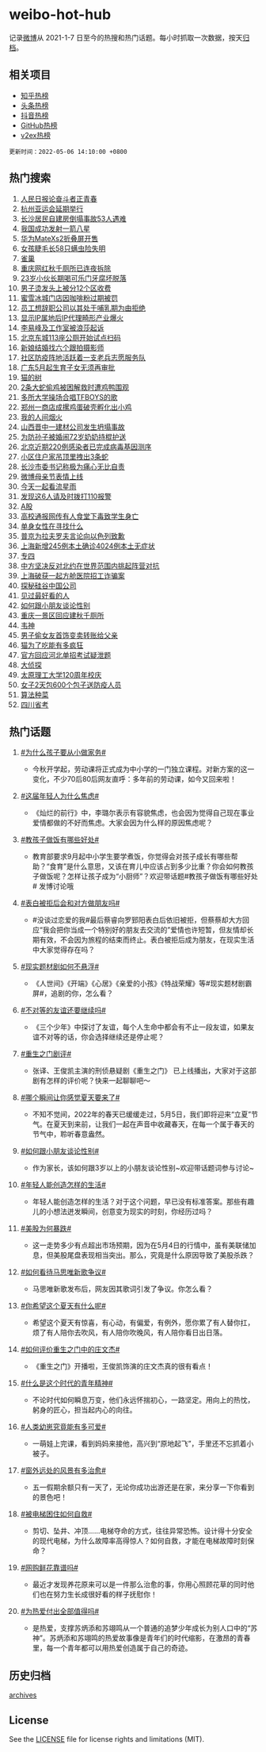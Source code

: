 # weibo-hot-hub

记录[微博](https://www.weibo.com)从 2021-1-7 日至今的热搜和热门话题。每小时抓取一次数据，按天[归档](archives)。

## 相关项目

- [知乎热榜](https://github.com/lonnyzhang423/zhihu-hot-hub)
- [头条热榜](https://github.com/lonnyzhang423/toutiao-hot-hub)
- [抖音热榜](https://github.com/lonnyzhang423/douyin-hot-hub)
- [GitHub热榜](https://github.com/lonnyzhang423/github-hot-hub)
- [v2ex热榜](https://github.com/lonnyzhang423/v2ex-hot-hub)


`更新时间：2022-05-06 14:10:00 +0800`

## 热门搜索

1. [人民日报论奋斗者正青春](https://m.weibo.cn/search?containerid=100103type%3D1%26t%3D10%26q%3D%23%E4%BA%BA%E6%B0%91%E6%97%A5%E6%8A%A5%E8%AE%BA%E5%A5%8B%E6%96%97%E8%80%85%E6%AD%A3%E9%9D%92%E6%98%A5%23&stream_entry_id=51&isnewpage=1&extparam=seat%3D1%26cate%3D10103%26pos%3D0%26dgr%3D0%26c_type%3D51%26filter_type%3Drealtimehot%26display_time%3D1651817398%26pre_seqid%3D1651817398950029487319&luicode=10000011&lfid=106003type%253D25%2526t%253D3%2526disable_hot%253D1%2526filter_type%253Drealtimehot)
1. [杭州亚运会延期举行](https://m.weibo.cn/search?containerid=100103type%3D1%26t%3D10%26q%3D%23%E6%9D%AD%E5%B7%9E%E4%BA%9A%E8%BF%90%E4%BC%9A%E5%BB%B6%E6%9C%9F%E4%B8%BE%E8%A1%8C%23&stream_entry_id=31&isnewpage=1&extparam=seat%3D1%26cate%3D0%26filter_type%3Drealtimehot%26realpos%3D1%26flag%3D1%26lcate%3D5001%26pos%3D0%26dgr%3D0%26c_type%3D31%26display_time%3D1651817398%26pre_seqid%3D1651817398950029487319&luicode=10000011&lfid=106003type%253D25%2526t%253D3%2526disable_hot%253D1%2526filter_type%253Drealtimehot)
1. [长沙居民自建房倒塌事故53人遇难](https://m.weibo.cn/search?containerid=100103type%3D1%26t%3D10%26q%3D%23%E9%95%BF%E6%B2%99%E5%B1%85%E6%B0%91%E8%87%AA%E5%BB%BA%E6%88%BF%E5%80%92%E5%A1%8C%E4%BA%8B%E6%95%8553%E4%BA%BA%E9%81%87%E9%9A%BE%23&stream_entry_id=31&isnewpage=1&extparam=seat%3D1%26cate%3D0%26filter_type%3Drealtimehot%26realpos%3D2%26flag%3D2%26lcate%3D5001%26pos%3D1%26dgr%3D0%26c_type%3D31%26display_time%3D1651817398%26pre_seqid%3D1651817398950029487319&luicode=10000011&lfid=106003type%253D25%2526t%253D3%2526disable_hot%253D1%2526filter_type%253Drealtimehot)
1. [我国成功发射一箭八星](https://m.weibo.cn/search?containerid=100103type%3D1%26t%3D10%26q%3D%23%E6%88%91%E5%9B%BD%E6%88%90%E5%8A%9F%E5%8F%91%E5%B0%84%E4%B8%80%E7%AE%AD%E5%85%AB%E6%98%9F%23&stream_entry_id=31&isnewpage=1&extparam=seat%3D1%26cate%3D0%26filter_type%3Drealtimehot%26realpos%3D3%26flag%3D0%26lcate%3D5001%26pos%3D2%26dgr%3D0%26c_type%3D31%26display_time%3D1651817398%26pre_seqid%3D1651817398950029487319&luicode=10000011&lfid=106003type%253D25%2526t%253D3%2526disable_hot%253D1%2526filter_type%253Drealtimehot)
1. [华为MateXs2折叠屏开售](https://m.weibo.cn/search?containerid=100103type%3D1%26t%3D10%26q%3D%23%E5%8D%8E%E4%B8%BAMateXs2%E6%8A%98%E5%8F%A0%E5%B1%8F%E5%BC%80%E5%94%AE%23&stream_entry_id=31&isnewpage=1&extparam=seat%3D1%26cate%3D0%26adid%3D153148%26filter_type%3Drealtimehot%26topic_ad%3D1%26lcate%3D5001%26pos%3D3%26dgr%3D0%26c_type%3D31%26display_time%3D1651817398%26pre_seqid%3D1651817398950029487319&luicode=10000011&lfid=106003type%253D25%2526t%253D3%2526disable_hot%253D1%2526filter_type%253Drealtimehot)
1. [女孩睫毛长58只螨虫险失明](https://m.weibo.cn/search?containerid=100103type%3D1%26t%3D10%26q%3D%23%E5%A5%B3%E5%AD%A9%E7%9D%AB%E6%AF%9B%E9%95%BF58%E5%8F%AA%E8%9E%A8%E8%99%AB%E9%99%A9%E5%A4%B1%E6%98%8E%23&stream_entry_id=31&isnewpage=1&extparam=seat%3D1%26cate%3D0%26filter_type%3Drealtimehot%26realpos%3D4%26flag%3D1%26lcate%3D5001%26pos%3D4%26dgr%3D0%26c_type%3D31%26display_time%3D1651817398%26pre_seqid%3D1651817398950029487319&luicode=10000011&lfid=106003type%253D25%2526t%253D3%2526disable_hot%253D1%2526filter_type%253Drealtimehot)
1. [雀巢](https://m.weibo.cn/search?containerid=100103type%3D1%26t%3D10%26q%3D%23%E9%9B%80%E5%B7%A2%23&stream_entry_id=31&isnewpage=1&extparam=seat%3D1%26cate%3D0%26filter_type%3Drealtimehot%26realpos%3D5%26flag%3D0%26lcate%3D5001%26pos%3D5%26dgr%3D0%26c_type%3D31%26display_time%3D1651817398%26pre_seqid%3D1651817398950029487319&luicode=10000011&lfid=106003type%253D25%2526t%253D3%2526disable_hot%253D1%2526filter_type%253Drealtimehot)
1. [重庆网红秋千厕所已连夜拆除](https://m.weibo.cn/search?containerid=100103type%3D1%26t%3D10%26q%3D%23%E9%87%8D%E5%BA%86%E7%BD%91%E7%BA%A2%E7%A7%8B%E5%8D%83%E5%8E%95%E6%89%80%E5%B7%B2%E8%BF%9E%E5%A4%9C%E6%8B%86%E9%99%A4%23&stream_entry_id=31&isnewpage=1&extparam=seat%3D1%26cate%3D0%26filter_type%3Drealtimehot%26realpos%3D6%26flag%3D0%26lcate%3D5001%26pos%3D6%26dgr%3D0%26c_type%3D31%26display_time%3D1651817398%26pre_seqid%3D1651817398950029487319&luicode=10000011&lfid=106003type%253D25%2526t%253D3%2526disable_hot%253D1%2526filter_type%253Drealtimehot)
1. [23岁小伙长期喝可乐门牙腐坏脱落](https://m.weibo.cn/search?containerid=100103type%3D1%26t%3D10%26q%3D%2323%E5%B2%81%E5%B0%8F%E4%BC%99%E9%95%BF%E6%9C%9F%E5%96%9D%E5%8F%AF%E4%B9%90%E9%97%A8%E7%89%99%E8%85%90%E5%9D%8F%E8%84%B1%E8%90%BD%23&stream_entry_id=31&isnewpage=1&extparam=seat%3D1%26cate%3D0%26filter_type%3Drealtimehot%26realpos%3D7%26flag%3D0%26lcate%3D5001%26pos%3D7%26dgr%3D0%26c_type%3D31%26display_time%3D1651817398%26pre_seqid%3D1651817398950029487319&luicode=10000011&lfid=106003type%253D25%2526t%253D3%2526disable_hot%253D1%2526filter_type%253Drealtimehot)
1. [男子烫发头上被分12个区收费](https://m.weibo.cn/search?containerid=100103type%3D1%26t%3D10%26q%3D%23%E7%94%B7%E5%AD%90%E7%83%AB%E5%8F%91%E5%A4%B4%E4%B8%8A%E8%A2%AB%E5%88%8612%E4%B8%AA%E5%8C%BA%E6%94%B6%E8%B4%B9%23&stream_entry_id=31&isnewpage=1&extparam=seat%3D1%26cate%3D0%26filter_type%3Drealtimehot%26realpos%3D8%26flag%3D0%26lcate%3D5001%26pos%3D8%26dgr%3D0%26c_type%3D31%26display_time%3D1651817398%26pre_seqid%3D1651817398950029487319&luicode=10000011&lfid=106003type%253D25%2526t%253D3%2526disable_hot%253D1%2526filter_type%253Drealtimehot)
1. [蜜雪冰城门店因咖啡粉过期被罚](https://m.weibo.cn/search?containerid=100103type%3D1%26t%3D10%26q%3D%23%E8%9C%9C%E9%9B%AA%E5%86%B0%E5%9F%8E%E9%97%A8%E5%BA%97%E5%9B%A0%E5%92%96%E5%95%A1%E7%B2%89%E8%BF%87%E6%9C%9F%E8%A2%AB%E7%BD%9A%23&stream_entry_id=31&isnewpage=1&extparam=seat%3D1%26cate%3D0%26filter_type%3Drealtimehot%26realpos%3D9%26flag%3D1%26lcate%3D5001%26pos%3D9%26dgr%3D0%26c_type%3D31%26display_time%3D1651817398%26pre_seqid%3D1651817398950029487319&luicode=10000011&lfid=106003type%253D25%2526t%253D3%2526disable_hot%253D1%2526filter_type%253Drealtimehot)
1. [员工想辞职公司以其处于哺乳期为由拒绝](https://m.weibo.cn/search?containerid=100103type%3D1%26t%3D10%26q%3D%23%E5%91%98%E5%B7%A5%E6%83%B3%E8%BE%9E%E8%81%8C%E5%85%AC%E5%8F%B8%E4%BB%A5%E5%85%B6%E5%A4%84%E4%BA%8E%E5%93%BA%E4%B9%B3%E6%9C%9F%E4%B8%BA%E7%94%B1%E6%8B%92%E7%BB%9D%23&stream_entry_id=31&isnewpage=1&extparam=seat%3D1%26cate%3D0%26filter_type%3Drealtimehot%26realpos%3D10%26flag%3D0%26lcate%3D5001%26pos%3D10%26dgr%3D0%26c_type%3D31%26display_time%3D1651817398%26pre_seqid%3D1651817398950029487319&luicode=10000011&lfid=106003type%253D25%2526t%253D3%2526disable_hot%253D1%2526filter_type%253Drealtimehot)
1. [显示IP属地后IP代理畸形产业爆火](https://m.weibo.cn/search?containerid=100103type%3D1%26t%3D10%26q%3D%23%E6%98%BE%E7%A4%BAIP%E5%B1%9E%E5%9C%B0%E5%90%8EIP%E4%BB%A3%E7%90%86%E7%95%B8%E5%BD%A2%E4%BA%A7%E4%B8%9A%E7%88%86%E7%81%AB%23&stream_entry_id=31&isnewpage=1&extparam=seat%3D1%26cate%3D0%26filter_type%3Drealtimehot%26realpos%3D11%26flag%3D2%26lcate%3D5001%26pos%3D11%26dgr%3D0%26c_type%3D31%26display_time%3D1651817398%26pre_seqid%3D1651817398950029487319&luicode=10000011&lfid=106003type%253D25%2526t%253D3%2526disable_hot%253D1%2526filter_type%253Drealtimehot)
1. [李易峰及工作室被浪莎起诉](https://m.weibo.cn/search?containerid=100103type%3D1%26t%3D10%26q%3D%23%E6%9D%8E%E6%98%93%E5%B3%B0%E5%8F%8A%E5%B7%A5%E4%BD%9C%E5%AE%A4%E8%A2%AB%E6%B5%AA%E8%8E%8E%E8%B5%B7%E8%AF%89%23&stream_entry_id=31&isnewpage=1&extparam=seat%3D1%26cate%3D0%26filter_type%3Drealtimehot%26realpos%3D12%26flag%3D1%26lcate%3D5001%26pos%3D12%26dgr%3D0%26c_type%3D31%26display_time%3D1651817398%26pre_seqid%3D1651817398950029487319&luicode=10000011&lfid=106003type%253D25%2526t%253D3%2526disable_hot%253D1%2526filter_type%253Drealtimehot)
1. [北京东城113座公厕开始试点扫码](https://m.weibo.cn/search?containerid=100103type%3D1%26t%3D10%26q%3D%23%E5%8C%97%E4%BA%AC%E4%B8%9C%E5%9F%8E113%E5%BA%A7%E5%85%AC%E5%8E%95%E5%BC%80%E5%A7%8B%E8%AF%95%E7%82%B9%E6%89%AB%E7%A0%81%23&stream_entry_id=31&isnewpage=1&extparam=seat%3D1%26cate%3D0%26filter_type%3Drealtimehot%26realpos%3D13%26flag%3D1%26lcate%3D5001%26pos%3D13%26dgr%3D0%26c_type%3D31%26display_time%3D1651817398%26pre_seqid%3D1651817398950029487319&luicode=10000011&lfid=106003type%253D25%2526t%253D3%2526disable_hot%253D1%2526filter_type%253Drealtimehot)
1. [新娘结婚找六个跟拍摄影师](https://m.weibo.cn/search?containerid=100103type%3D1%26t%3D10%26q%3D%23%E6%96%B0%E5%A8%98%E7%BB%93%E5%A9%9A%E6%89%BE%E5%85%AD%E4%B8%AA%E8%B7%9F%E6%8B%8D%E6%91%84%E5%BD%B1%E5%B8%88%23&stream_entry_id=31&isnewpage=1&extparam=seat%3D1%26cate%3D0%26filter_type%3Drealtimehot%26realpos%3D14%26flag%3D0%26lcate%3D5001%26pos%3D14%26dgr%3D0%26c_type%3D31%26display_time%3D1651817398%26pre_seqid%3D1651817398950029487319&luicode=10000011&lfid=106003type%253D25%2526t%253D3%2526disable_hot%253D1%2526filter_type%253Drealtimehot)
1. [社区防疫阵地活跃着一支老兵志愿服务队](https://m.weibo.cn/search?containerid=100103type%3D1%26t%3D10%26q%3D%23%E7%A4%BE%E5%8C%BA%E9%98%B2%E7%96%AB%E9%98%B5%E5%9C%B0%E6%B4%BB%E8%B7%83%E7%9D%80%E4%B8%80%E6%94%AF%E8%80%81%E5%85%B5%E5%BF%97%E6%84%BF%E6%9C%8D%E5%8A%A1%E9%98%9F%23&stream_entry_id=31&isnewpage=1&extparam=seat%3D1%26cate%3D0%26adid%3D153529%26filter_type%3Drealtimehot%26realpos%3D15%26flag%3D0%26lcate%3D5001%26pos%3D15%26dgr%3D0%26c_type%3D31%26display_time%3D1651817398%26pre_seqid%3D1651817398950029487319&luicode=10000011&lfid=106003type%253D25%2526t%253D3%2526disable_hot%253D1%2526filter_type%253Drealtimehot)
1. [广东5月起生育子女无须再审批](https://m.weibo.cn/search?containerid=100103type%3D1%26t%3D10%26q%3D%23%E5%B9%BF%E4%B8%9C5%E6%9C%88%E8%B5%B7%E7%94%9F%E8%82%B2%E5%AD%90%E5%A5%B3%E6%97%A0%E9%A1%BB%E5%86%8D%E5%AE%A1%E6%89%B9%23&stream_entry_id=31&isnewpage=1&extparam=seat%3D1%26cate%3D0%26filter_type%3Drealtimehot%26realpos%3D16%26flag%3D0%26lcate%3D5001%26pos%3D16%26dgr%3D0%26c_type%3D31%26display_time%3D1651817398%26pre_seqid%3D1651817398950029487319&luicode=10000011&lfid=106003type%253D25%2526t%253D3%2526disable_hot%253D1%2526filter_type%253Drealtimehot)
1. [猫的树](https://m.weibo.cn/search?containerid=100103type%3D1%26t%3D10%26q%3D%E7%8C%AB%E7%9A%84%E6%A0%91&stream_entry_id=31&isnewpage=1&extparam=seat%3D1%26cate%3D0%26filter_type%3Drealtimehot%26realpos%3D17%26flag%3D0%26lcate%3D5001%26pos%3D17%26dgr%3D0%26c_type%3D31%26display_time%3D1651817398%26pre_seqid%3D1651817398950029487319&luicode=10000011&lfid=106003type%253D25%2526t%253D3%2526disable_hot%253D1%2526filter_type%253Drealtimehot)
1. [2条大蛇偷鸡被困解救时遭鸡鸭围观](https://m.weibo.cn/search?containerid=100103type%3D1%26t%3D10%26q%3D%232%E6%9D%A1%E5%A4%A7%E8%9B%87%E5%81%B7%E9%B8%A1%E8%A2%AB%E5%9B%B0%E8%A7%A3%E6%95%91%E6%97%B6%E9%81%AD%E9%B8%A1%E9%B8%AD%E5%9B%B4%E8%A7%82%23&stream_entry_id=31&isnewpage=1&extparam=seat%3D1%26cate%3D0%26filter_type%3Drealtimehot%26realpos%3D18%26flag%3D0%26lcate%3D5001%26pos%3D18%26dgr%3D0%26c_type%3D31%26display_time%3D1651817398%26pre_seqid%3D1651817398950029487319&luicode=10000011&lfid=106003type%253D25%2526t%253D3%2526disable_hot%253D1%2526filter_type%253Drealtimehot)
1. [多所大学操场合唱TFBOYS的歌](https://m.weibo.cn/search?containerid=100103type%3D1%26t%3D10%26q%3D%23%E5%A4%9A%E6%89%80%E5%A4%A7%E5%AD%A6%E6%93%8D%E5%9C%BA%E5%90%88%E5%94%B1TFBOYS%E7%9A%84%E6%AD%8C%23&stream_entry_id=31&isnewpage=1&extparam=seat%3D1%26cate%3D0%26filter_type%3Drealtimehot%26realpos%3D19%26flag%3D1%26lcate%3D5001%26pos%3D19%26dgr%3D0%26c_type%3D31%26display_time%3D1651817398%26pre_seqid%3D1651817398950029487319&luicode=10000011&lfid=106003type%253D25%2526t%253D3%2526disable_hot%253D1%2526filter_type%253Drealtimehot)
1. [郑州一商店成摞鸡蛋破壳孵化出小鸡](https://m.weibo.cn/search?containerid=100103type%3D1%26t%3D10%26q%3D%23%E9%83%91%E5%B7%9E%E4%B8%80%E5%95%86%E5%BA%97%E6%88%90%E6%91%9E%E9%B8%A1%E8%9B%8B%E7%A0%B4%E5%A3%B3%E5%AD%B5%E5%8C%96%E5%87%BA%E5%B0%8F%E9%B8%A1%23&stream_entry_id=31&isnewpage=1&extparam=seat%3D1%26cate%3D0%26filter_type%3Drealtimehot%26realpos%3D20%26flag%3D1%26lcate%3D5001%26pos%3D20%26dgr%3D0%26c_type%3D31%26display_time%3D1651817398%26pre_seqid%3D1651817398950029487319&luicode=10000011&lfid=106003type%253D25%2526t%253D3%2526disable_hot%253D1%2526filter_type%253Drealtimehot)
1. [我的人间烟火](https://m.weibo.cn/search?containerid=100103type%3D1%26t%3D10%26q%3D%E6%88%91%E7%9A%84%E4%BA%BA%E9%97%B4%E7%83%9F%E7%81%AB&stream_entry_id=31&isnewpage=1&extparam=seat%3D1%26cate%3D0%26filter_type%3Drealtimehot%26realpos%3D21%26flag%3D1%26lcate%3D5001%26pos%3D21%26dgr%3D0%26c_type%3D31%26display_time%3D1651817398%26pre_seqid%3D1651817398950029487319&luicode=10000011&lfid=106003type%253D25%2526t%253D3%2526disable_hot%253D1%2526filter_type%253Drealtimehot)
1. [山西晋中一建材公司发生坍塌事故](https://m.weibo.cn/search?containerid=100103type%3D1%26t%3D10%26q%3D%23%E5%B1%B1%E8%A5%BF%E6%99%8B%E4%B8%AD%E4%B8%80%E5%BB%BA%E6%9D%90%E5%85%AC%E5%8F%B8%E5%8F%91%E7%94%9F%E5%9D%8D%E5%A1%8C%E4%BA%8B%E6%95%85%23&stream_entry_id=31&isnewpage=1&extparam=seat%3D1%26cate%3D0%26filter_type%3Drealtimehot%26realpos%3D22%26flag%3D1%26lcate%3D5001%26pos%3D22%26dgr%3D0%26c_type%3D31%26display_time%3D1651817398%26pre_seqid%3D1651817398950029487319&luicode=10000011&lfid=106003type%253D25%2526t%253D3%2526disable_hot%253D1%2526filter_type%253Drealtimehot)
1. [为防孙子被婚闹72岁奶奶持棍护送](https://m.weibo.cn/search?containerid=100103type%3D1%26t%3D10%26q%3D%23%E4%B8%BA%E9%98%B2%E5%AD%99%E5%AD%90%E8%A2%AB%E5%A9%9A%E9%97%B972%E5%B2%81%E5%A5%B6%E5%A5%B6%E6%8C%81%E6%A3%8D%E6%8A%A4%E9%80%81%23&stream_entry_id=31&isnewpage=1&extparam=seat%3D1%26cate%3D0%26filter_type%3Drealtimehot%26realpos%3D23%26flag%3D0%26lcate%3D5001%26pos%3D23%26dgr%3D0%26c_type%3D31%26display_time%3D1651817398%26pre_seqid%3D1651817398950029487319&luicode=10000011&lfid=106003type%253D25%2526t%253D3%2526disable_hot%253D1%2526filter_type%253Drealtimehot)
1. [北京近期220例感染者已完成病毒基因测序](https://m.weibo.cn/search?containerid=100103type%3D1%26t%3D10%26q%3D%23%E5%8C%97%E4%BA%AC%E8%BF%91%E6%9C%9F220%E4%BE%8B%E6%84%9F%E6%9F%93%E8%80%85%E5%B7%B2%E5%AE%8C%E6%88%90%E7%97%85%E6%AF%92%E5%9F%BA%E5%9B%A0%E6%B5%8B%E5%BA%8F%23&stream_entry_id=31&isnewpage=1&extparam=seat%3D1%26cate%3D0%26filter_type%3Drealtimehot%26realpos%3D24%26flag%3D1%26lcate%3D5001%26pos%3D24%26dgr%3D0%26c_type%3D31%26display_time%3D1651817398%26pre_seqid%3D1651817398950029487319&luicode=10000011&lfid=106003type%253D25%2526t%253D3%2526disable_hot%253D1%2526filter_type%253Drealtimehot)
1. [小区住户家吊顶里拽出3条蛇](https://m.weibo.cn/search?containerid=100103type%3D1%26t%3D10%26q%3D%23%E5%B0%8F%E5%8C%BA%E4%BD%8F%E6%88%B7%E5%AE%B6%E5%90%8A%E9%A1%B6%E9%87%8C%E6%8B%BD%E5%87%BA3%E6%9D%A1%E8%9B%87%23&stream_entry_id=31&isnewpage=1&extparam=seat%3D1%26cate%3D0%26filter_type%3Drealtimehot%26realpos%3D25%26flag%3D0%26lcate%3D5001%26pos%3D25%26dgr%3D0%26c_type%3D31%26display_time%3D1651817398%26pre_seqid%3D1651817398950029487319&luicode=10000011&lfid=106003type%253D25%2526t%253D3%2526disable_hot%253D1%2526filter_type%253Drealtimehot)
1. [长沙市委书记称极为痛心无比自责](https://m.weibo.cn/search?containerid=100103type%3D1%26t%3D10%26q%3D%23%E9%95%BF%E6%B2%99%E5%B8%82%E5%A7%94%E4%B9%A6%E8%AE%B0%E7%A7%B0%E6%9E%81%E4%B8%BA%E7%97%9B%E5%BF%83%E6%97%A0%E6%AF%94%E8%87%AA%E8%B4%A3%23&stream_entry_id=31&isnewpage=1&extparam=seat%3D1%26cate%3D0%26filter_type%3Drealtimehot%26realpos%3D26%26flag%3D0%26lcate%3D5001%26pos%3D26%26dgr%3D0%26c_type%3D31%26display_time%3D1651817398%26pre_seqid%3D1651817398950029487319&luicode=10000011&lfid=106003type%253D25%2526t%253D3%2526disable_hot%253D1%2526filter_type%253Drealtimehot)
1. [微博母亲节表情上线](https://m.weibo.cn/search?containerid=100103type%3D1%26t%3D10%26q%3D%23%E5%BE%AE%E5%8D%9A%E6%AF%8D%E4%BA%B2%E8%8A%82%E8%A1%A8%E6%83%85%E4%B8%8A%E7%BA%BF%23&stream_entry_id=31&isnewpage=1&extparam=seat%3D1%26cate%3D0%26filter_type%3Drealtimehot%26realpos%3D27%26flag%3D0%26lcate%3D5001%26pos%3D27%26dgr%3D0%26c_type%3D31%26display_time%3D1651817398%26pre_seqid%3D1651817398950029487319&luicode=10000011&lfid=106003type%253D25%2526t%253D3%2526disable_hot%253D1%2526filter_type%253Drealtimehot)
1. [今天一起看流星雨](https://m.weibo.cn/search?containerid=100103type%3D1%26t%3D10%26q%3D%23%E4%BB%8A%E5%A4%A9%E4%B8%80%E8%B5%B7%E7%9C%8B%E6%B5%81%E6%98%9F%E9%9B%A8%23&stream_entry_id=31&isnewpage=1&extparam=seat%3D1%26cate%3D0%26filter_type%3Drealtimehot%26realpos%3D28%26flag%3D0%26lcate%3D5001%26pos%3D28%26dgr%3D0%26c_type%3D31%26display_time%3D1651817398%26pre_seqid%3D1651817398950029487319&luicode=10000011&lfid=106003type%253D25%2526t%253D3%2526disable_hot%253D1%2526filter_type%253Drealtimehot)
1. [发现这6人请及时拨打110报警](https://m.weibo.cn/search?containerid=100103type%3D1%26t%3D10%26q%3D%23%E5%8F%91%E7%8E%B0%E8%BF%996%E4%BA%BA%E8%AF%B7%E5%8F%8A%E6%97%B6%E6%8B%A8%E6%89%93110%E6%8A%A5%E8%AD%A6%23&stream_entry_id=31&isnewpage=1&extparam=seat%3D1%26cate%3D0%26filter_type%3Drealtimehot%26realpos%3D29%26flag%3D0%26lcate%3D5001%26pos%3D29%26dgr%3D0%26c_type%3D31%26display_time%3D1651817398%26pre_seqid%3D1651817398950029487319&luicode=10000011&lfid=106003type%253D25%2526t%253D3%2526disable_hot%253D1%2526filter_type%253Drealtimehot)
1. [A股](https://m.weibo.cn/search?containerid=100103type%3D1%26t%3D10%26q%3D%23A%E8%82%A1%23&stream_entry_id=31&isnewpage=1&extparam=seat%3D1%26cate%3D0%26filter_type%3Drealtimehot%26realpos%3D30%26flag%3D0%26lcate%3D5001%26pos%3D30%26dgr%3D0%26c_type%3D31%26display_time%3D1651817398%26pre_seqid%3D1651817398950029487319&luicode=10000011&lfid=106003type%253D25%2526t%253D3%2526disable_hot%253D1%2526filter_type%253Drealtimehot)
1. [高校通报网传有人食堂下毒致学生身亡](https://m.weibo.cn/search?containerid=100103type%3D1%26t%3D10%26q%3D%23%E9%AB%98%E6%A0%A1%E9%80%9A%E6%8A%A5%E7%BD%91%E4%BC%A0%E6%9C%89%E4%BA%BA%E9%A3%9F%E5%A0%82%E4%B8%8B%E6%AF%92%E8%87%B4%E5%AD%A6%E7%94%9F%E8%BA%AB%E4%BA%A1%23&stream_entry_id=31&isnewpage=1&extparam=seat%3D1%26cate%3D0%26filter_type%3Drealtimehot%26realpos%3D31%26flag%3D0%26lcate%3D5001%26pos%3D31%26dgr%3D0%26c_type%3D31%26display_time%3D1651817398%26pre_seqid%3D1651817398950029487319&luicode=10000011&lfid=106003type%253D25%2526t%253D3%2526disable_hot%253D1%2526filter_type%253Drealtimehot)
1. [单身女性在寻找什么](https://m.weibo.cn/search?containerid=100103type%3D1%26t%3D10%26q%3D%E5%8D%95%E8%BA%AB%E5%A5%B3%E6%80%A7%E5%9C%A8%E5%AF%BB%E6%89%BE%E4%BB%80%E4%B9%88&stream_entry_id=31&isnewpage=1&extparam=seat%3D1%26cate%3D0%26filter_type%3Drealtimehot%26realpos%3D32%26flag%3D1%26lcate%3D5001%26pos%3D32%26dgr%3D0%26c_type%3D31%26display_time%3D1651817398%26pre_seqid%3D1651817398950029487319&luicode=10000011&lfid=106003type%253D25%2526t%253D3%2526disable_hot%253D1%2526filter_type%253Drealtimehot)
1. [普京为拉夫罗夫言论向以色列致歉](https://m.weibo.cn/search?containerid=100103type%3D1%26t%3D10%26q%3D%23%E6%99%AE%E4%BA%AC%E4%B8%BA%E6%8B%89%E5%A4%AB%E7%BD%97%E5%A4%AB%E8%A8%80%E8%AE%BA%E5%90%91%E4%BB%A5%E8%89%B2%E5%88%97%E8%87%B4%E6%AD%89%23&stream_entry_id=31&isnewpage=1&extparam=seat%3D1%26cate%3D0%26filter_type%3Drealtimehot%26realpos%3D33%26flag%3D0%26lcate%3D5001%26pos%3D33%26dgr%3D0%26c_type%3D31%26display_time%3D1651817398%26pre_seqid%3D1651817398950029487319&luicode=10000011&lfid=106003type%253D25%2526t%253D3%2526disable_hot%253D1%2526filter_type%253Drealtimehot)
1. [上海新增245例本土确诊4024例本土无症状](https://m.weibo.cn/search?containerid=100103type%3D1%26t%3D10%26q%3D%23%E4%B8%8A%E6%B5%B7%E6%96%B0%E5%A2%9E245%E4%BE%8B%E6%9C%AC%E5%9C%9F%E7%A1%AE%E8%AF%8A4024%E4%BE%8B%E6%9C%AC%E5%9C%9F%E6%97%A0%E7%97%87%E7%8A%B6%23&stream_entry_id=31&isnewpage=1&extparam=seat%3D1%26cate%3D0%26filter_type%3Drealtimehot%26realpos%3D34%26flag%3D0%26lcate%3D5001%26pos%3D34%26dgr%3D0%26c_type%3D31%26display_time%3D1651817398%26pre_seqid%3D1651817398950029487319&luicode=10000011&lfid=106003type%253D25%2526t%253D3%2526disable_hot%253D1%2526filter_type%253Drealtimehot)
1. [专四](https://m.weibo.cn/search?containerid=100103type%3D1%26t%3D10%26q%3D%E4%B8%93%E5%9B%9B&stream_entry_id=31&isnewpage=1&extparam=seat%3D1%26cate%3D0%26filter_type%3Drealtimehot%26realpos%3D35%26flag%3D1%26lcate%3D5001%26pos%3D35%26dgr%3D0%26c_type%3D31%26display_time%3D1651817398%26pre_seqid%3D1651817398950029487319&luicode=10000011&lfid=106003type%253D25%2526t%253D3%2526disable_hot%253D1%2526filter_type%253Drealtimehot)
1. [中方坚决反对北约在世界范围内挑起阵营对抗](https://m.weibo.cn/search?containerid=100103type%3D1%26t%3D10%26q%3D%23%E4%B8%AD%E6%96%B9%E5%9D%9A%E5%86%B3%E5%8F%8D%E5%AF%B9%E5%8C%97%E7%BA%A6%E5%9C%A8%E4%B8%96%E7%95%8C%E8%8C%83%E5%9B%B4%E5%86%85%E6%8C%91%E8%B5%B7%E9%98%B5%E8%90%A5%E5%AF%B9%E6%8A%97%23&stream_entry_id=31&isnewpage=1&extparam=seat%3D1%26cate%3D0%26filter_type%3Drealtimehot%26realpos%3D36%26flag%3D0%26lcate%3D5001%26pos%3D36%26dgr%3D0%26c_type%3D31%26display_time%3D1651817398%26pre_seqid%3D1651817398950029487319&luicode=10000011&lfid=106003type%253D25%2526t%253D3%2526disable_hot%253D1%2526filter_type%253Drealtimehot)
1. [上海破获一起方舱医院招工诈骗案](https://m.weibo.cn/search?containerid=100103type%3D1%26t%3D10%26q%3D%23%E4%B8%8A%E6%B5%B7%E7%A0%B4%E8%8E%B7%E4%B8%80%E8%B5%B7%E6%96%B9%E8%88%B1%E5%8C%BB%E9%99%A2%E6%8B%9B%E5%B7%A5%E8%AF%88%E9%AA%97%E6%A1%88%23&stream_entry_id=31&isnewpage=1&extparam=seat%3D1%26cate%3D0%26filter_type%3Drealtimehot%26realpos%3D37%26flag%3D0%26lcate%3D5001%26pos%3D37%26dgr%3D0%26c_type%3D31%26display_time%3D1651817398%26pre_seqid%3D1651817398950029487319&luicode=10000011&lfid=106003type%253D25%2526t%253D3%2526disable_hot%253D1%2526filter_type%253Drealtimehot)
1. [探秘硅谷中国公司](https://m.weibo.cn/search?containerid=100103type%3D1%26t%3D10%26q%3D%E6%8E%A2%E7%A7%98%E7%A1%85%E8%B0%B7%E4%B8%AD%E5%9B%BD%E5%85%AC%E5%8F%B8&stream_entry_id=31&isnewpage=1&extparam=seat%3D1%26cate%3D0%26filter_type%3Drealtimehot%26realpos%3D38%26flag%3D1%26lcate%3D5001%26pos%3D38%26dgr%3D0%26c_type%3D31%26display_time%3D1651817398%26pre_seqid%3D1651817398950029487319&luicode=10000011&lfid=106003type%253D25%2526t%253D3%2526disable_hot%253D1%2526filter_type%253Drealtimehot)
1. [见过最好看的人](https://m.weibo.cn/search?containerid=100103type%3D1%26t%3D10%26q%3D%23%E8%A7%81%E8%BF%87%E6%9C%80%E5%A5%BD%E7%9C%8B%E7%9A%84%E4%BA%BA%23&stream_entry_id=31&isnewpage=1&extparam=seat%3D1%26cate%3D0%26filter_type%3Drealtimehot%26realpos%3D39%26flag%3D0%26lcate%3D5001%26pos%3D39%26dgr%3D0%26c_type%3D31%26display_time%3D1651817398%26pre_seqid%3D1651817398950029487319&luicode=10000011&lfid=106003type%253D25%2526t%253D3%2526disable_hot%253D1%2526filter_type%253Drealtimehot)
1. [如何跟小朋友谈论性别](https://m.weibo.cn/search?containerid=100103type%3D1%26t%3D10%26q%3D%23%E5%A6%82%E4%BD%95%E8%B7%9F%E5%B0%8F%E6%9C%8B%E5%8F%8B%E8%B0%88%E8%AE%BA%E6%80%A7%E5%88%AB%23&stream_entry_id=31&isnewpage=1&extparam=seat%3D1%26cate%3D0%26filter_type%3Drealtimehot%26realpos%3D40%26flag%3D1%26lcate%3D5001%26pos%3D40%26dgr%3D0%26c_type%3D31%26display_time%3D1651817398%26pre_seqid%3D1651817398950029487319&luicode=10000011&lfid=106003type%253D25%2526t%253D3%2526disable_hot%253D1%2526filter_type%253Drealtimehot)
1. [重庆一景区回应建秋千厕所](https://m.weibo.cn/search?containerid=100103type%3D1%26t%3D10%26q%3D%23%E9%87%8D%E5%BA%86%E4%B8%80%E6%99%AF%E5%8C%BA%E5%9B%9E%E5%BA%94%E5%BB%BA%E7%A7%8B%E5%8D%83%E5%8E%95%E6%89%80%23&stream_entry_id=31&isnewpage=1&extparam=seat%3D1%26cate%3D0%26filter_type%3Drealtimehot%26realpos%3D41%26flag%3D0%26lcate%3D5001%26pos%3D41%26dgr%3D0%26c_type%3D31%26display_time%3D1651817398%26pre_seqid%3D1651817398950029487319&luicode=10000011&lfid=106003type%253D25%2526t%253D3%2526disable_hot%253D1%2526filter_type%253Drealtimehot)
1. [韦神](https://m.weibo.cn/search?containerid=100103type%3D1%26t%3D10%26q%3D%E9%9F%A6%E7%A5%9E&stream_entry_id=31&isnewpage=1&extparam=seat%3D1%26cate%3D0%26filter_type%3Drealtimehot%26realpos%3D42%26flag%3D1%26lcate%3D5001%26pos%3D42%26dgr%3D0%26c_type%3D31%26display_time%3D1651817398%26pre_seqid%3D1651817398950029487319&luicode=10000011&lfid=106003type%253D25%2526t%253D3%2526disable_hot%253D1%2526filter_type%253Drealtimehot)
1. [男子偷女友首饰变卖转账给父亲](https://m.weibo.cn/search?containerid=100103type%3D1%26t%3D10%26q%3D%23%E7%94%B7%E5%AD%90%E5%81%B7%E5%A5%B3%E5%8F%8B%E9%A6%96%E9%A5%B0%E5%8F%98%E5%8D%96%E8%BD%AC%E8%B4%A6%E7%BB%99%E7%88%B6%E4%BA%B2%23&stream_entry_id=31&isnewpage=1&extparam=seat%3D1%26cate%3D0%26filter_type%3Drealtimehot%26realpos%3D43%26flag%3D0%26lcate%3D5001%26pos%3D43%26dgr%3D0%26c_type%3D31%26display_time%3D1651817398%26pre_seqid%3D1651817398950029487319&luicode=10000011&lfid=106003type%253D25%2526t%253D3%2526disable_hot%253D1%2526filter_type%253Drealtimehot)
1. [猫为了吃能有多疯狂](https://m.weibo.cn/search?containerid=100103type%3D1%26t%3D10%26q%3D%23%E7%8C%AB%E4%B8%BA%E4%BA%86%E5%90%83%E8%83%BD%E6%9C%89%E5%A4%9A%E7%96%AF%E7%8B%82%23&stream_entry_id=31&isnewpage=1&extparam=seat%3D1%26cate%3D0%26filter_type%3Drealtimehot%26realpos%3D44%26flag%3D0%26lcate%3D5001%26pos%3D44%26dgr%3D0%26c_type%3D31%26display_time%3D1651817398%26pre_seqid%3D1651817398950029487319&luicode=10000011&lfid=106003type%253D25%2526t%253D3%2526disable_hot%253D1%2526filter_type%253Drealtimehot)
1. [官方回应河北单招考试疑泄题](https://m.weibo.cn/search?containerid=100103type%3D1%26t%3D10%26q%3D%23%E5%AE%98%E6%96%B9%E5%9B%9E%E5%BA%94%E6%B2%B3%E5%8C%97%E5%8D%95%E6%8B%9B%E8%80%83%E8%AF%95%E7%96%91%E6%B3%84%E9%A2%98%23&stream_entry_id=31&isnewpage=1&extparam=seat%3D1%26cate%3D0%26filter_type%3Drealtimehot%26realpos%3D45%26flag%3D1%26lcate%3D5001%26pos%3D45%26dgr%3D0%26c_type%3D31%26display_time%3D1651817398%26pre_seqid%3D1651817398950029487319&luicode=10000011&lfid=106003type%253D25%2526t%253D3%2526disable_hot%253D1%2526filter_type%253Drealtimehot)
1. [大侦探](https://m.weibo.cn/search?containerid=100103type%3D1%26t%3D10%26q%3D%E5%A4%A7%E4%BE%A6%E6%8E%A2&stream_entry_id=31&isnewpage=1&extparam=seat%3D1%26cate%3D0%26filter_type%3Drealtimehot%26realpos%3D46%26flag%3D0%26lcate%3D5001%26pos%3D46%26dgr%3D0%26c_type%3D31%26display_time%3D1651817398%26pre_seqid%3D1651817398950029487319&luicode=10000011&lfid=106003type%253D25%2526t%253D3%2526disable_hot%253D1%2526filter_type%253Drealtimehot)
1. [太原理工大学120周年校庆](https://m.weibo.cn/search?containerid=100103type%3D1%26t%3D10%26q%3D%E5%A4%AA%E5%8E%9F%E7%90%86%E5%B7%A5%E5%A4%A7%E5%AD%A6120%E5%91%A8%E5%B9%B4%E6%A0%A1%E5%BA%86&stream_entry_id=31&isnewpage=1&extparam=seat%3D1%26cate%3D0%26filter_type%3Drealtimehot%26realpos%3D47%26flag%3D0%26lcate%3D5001%26pos%3D47%26dgr%3D0%26c_type%3D31%26display_time%3D1651817398%26pre_seqid%3D1651817398950029487319&luicode=10000011&lfid=106003type%253D25%2526t%253D3%2526disable_hot%253D1%2526filter_type%253Drealtimehot)
1. [女子2天包600个包子送防疫人员](https://m.weibo.cn/search?containerid=100103type%3D1%26t%3D10%26q%3D%23%E5%A5%B3%E5%AD%902%E5%A4%A9%E5%8C%85600%E4%B8%AA%E5%8C%85%E5%AD%90%E9%80%81%E9%98%B2%E7%96%AB%E4%BA%BA%E5%91%98%23&stream_entry_id=31&isnewpage=1&extparam=seat%3D1%26cate%3D0%26filter_type%3Drealtimehot%26realpos%3D48%26flag%3D1%26lcate%3D5001%26pos%3D48%26dgr%3D0%26c_type%3D31%26display_time%3D1651817398%26pre_seqid%3D1651817398950029487319&luicode=10000011&lfid=106003type%253D25%2526t%253D3%2526disable_hot%253D1%2526filter_type%253Drealtimehot)
1. [算法种菜](https://m.weibo.cn/search?containerid=100103type%3D1%26t%3D10%26q%3D%23%E7%AE%97%E6%B3%95%E7%A7%8D%E8%8F%9C%23&stream_entry_id=31&isnewpage=1&extparam=seat%3D1%26cate%3D0%26filter_type%3Drealtimehot%26realpos%3D49%26flag%3D1%26lcate%3D5001%26pos%3D49%26dgr%3D0%26c_type%3D31%26display_time%3D1651817398%26pre_seqid%3D1651817398950029487319&luicode=10000011&lfid=106003type%253D25%2526t%253D3%2526disable_hot%253D1%2526filter_type%253Drealtimehot)
1. [四川省考](https://m.weibo.cn/search?containerid=100103type%3D1%26t%3D10%26q%3D%23%E5%9B%9B%E5%B7%9D%E7%9C%81%E8%80%83%23&stream_entry_id=31&isnewpage=1&extparam=seat%3D1%26cate%3D0%26filter_type%3Drealtimehot%26realpos%3D50%26flag%3D1%26lcate%3D5001%26pos%3D50%26dgr%3D0%26c_type%3D31%26display_time%3D1651817398%26pre_seqid%3D1651817398950029487319&luicode=10000011&lfid=106003type%253D25%2526t%253D3%2526disable_hot%253D1%2526filter_type%253Drealtimehot)

## 热门话题

1. [#为什么孩子要从小做家务#](https://m.weibo.cn/search?containerid=231522type%3D1%26t%3D10%26q%3D%23%E4%B8%BA%E4%BB%80%E4%B9%88%E5%AD%A9%E5%AD%90%E8%A6%81%E4%BB%8E%E5%B0%8F%E5%81%9A%E5%AE%B6%E5%8A%A1%23&stream_entry_id=128&isnewpage=1&extparam=seat%3D1%26cate%3D5004%26lcate%3D5004%26pos%3D1-0-0%26c_type%3D128%26dgr%3D0%26unitid%3D43238%26display_time%3D1651817400%26pre_seqid%3D1651817394244012846286&luicode=10000011&lfid=231648_-_4)
    - 今秋开学起，劳动课将正式成为中小学的一门独立课程。对新方案的这一变化，不少70后80后网友直呼：多年前的劳动课，如今又回来啦！

1. [#这届年轻人为什么焦虑#](https://m.weibo.cn/search?containerid=231522type%3D1%26t%3D10%26q%3D%23%E8%BF%99%E5%B1%8A%E5%B9%B4%E8%BD%BB%E4%BA%BA%E4%B8%BA%E4%BB%80%E4%B9%88%E7%84%A6%E8%99%91%23&stream_entry_id=128&isnewpage=1&extparam=seat%3D1%26cate%3D5004%26lcate%3D5004%26pos%3D1-0-1%26c_type%3D128%26dgr%3D0%26unitid%3D43228%26display_time%3D1651817400%26pre_seqid%3D1651817394244012846286&luicode=10000011&lfid=231648_-_4)
    - 《灿烂的前行》中，李璐尔表示有容貌焦虑，也会因为觉得自己现在事业爱情都做的不好而焦虑。大家会因为什么样的原因焦虑呢？

1. [#教孩子做饭有哪些好处#](https://m.weibo.cn/search?containerid=231522type%3D1%26t%3D10%26q%3D%23%E6%95%99%E5%AD%A9%E5%AD%90%E5%81%9A%E9%A5%AD%E6%9C%89%E5%93%AA%E4%BA%9B%E5%A5%BD%E5%A4%84%23&stream_entry_id=128&isnewpage=1&extparam=seat%3D1%26cate%3D5004%26lcate%3D5004%26pos%3D1-0-2%26c_type%3D128%26dgr%3D0%26unitid%3D43242%26display_time%3D1651817400%26pre_seqid%3D1651817394244012846286&luicode=10000011&lfid=231648_-_4)
    - 教育部要求9月起中小学生要学煮饭，你觉得会对孩子成长有哪些帮助？“食育”是什么意思，又该在育儿中应该占到多少比重？你会如何教孩子做饭呢？怎样让孩子成为“小厨师”？欢迎带话题#教孩子做饭有哪些好处# 发博讨论哦

1. [#表白被拒后会和对方做朋友吗#](https://m.weibo.cn/search?containerid=231522type%3D1%26t%3D10%26q%3D%23%E8%A1%A8%E7%99%BD%E8%A2%AB%E6%8B%92%E5%90%8E%E4%BC%9A%E5%92%8C%E5%AF%B9%E6%96%B9%E5%81%9A%E6%9C%8B%E5%8F%8B%E5%90%97%23&stream_entry_id=128&isnewpage=1&extparam=seat%3D1%26cate%3D5004%26lcate%3D5004%26pos%3D1-0-3%26c_type%3D128%26dgr%3D0%26unitid%3D43237%26display_time%3D1651817400%26pre_seqid%3D1651817394244012846286&luicode=10000011&lfid=231648_-_4)
    - #没谈过恋爱的我#最后蔡睿向罗郅阳表白后依旧被拒，但蔡蔡却大方回应“我会把你当成一个特别好的朋友去交流的”爱情也许短暂，但友情却长期有效，不会因为旅程的结束而终止。表白被拒后成为朋友，在现实生活中大家觉得存在吗？

1. [#现实题材剧如何不悬浮#](https://m.weibo.cn/search?containerid=231522type%3D1%26t%3D10%26q%3D%23%E7%8E%B0%E5%AE%9E%E9%A2%98%E6%9D%90%E5%89%A7%E5%A6%82%E4%BD%95%E4%B8%8D%E6%82%AC%E6%B5%AE%23&stream_entry_id=128&isnewpage=1&extparam=seat%3D1%26cate%3D5004%26lcate%3D5004%26pos%3D1-0-4%26c_type%3D128%26dgr%3D0%26unitid%3D43249%26display_time%3D1651817400%26pre_seqid%3D1651817394244012846286&luicode=10000011&lfid=231648_-_4)
    - 《人世间》《开端》《心居》《亲爱的小孩》《特战荣耀》等#现实题材剧霸屏#，追剧的你，怎么看？

1. [#不对等的友谊还要继续吗#](https://m.weibo.cn/search?containerid=231522type%3D1%26t%3D10%26q%3D%23%E4%B8%8D%E5%AF%B9%E7%AD%89%E7%9A%84%E5%8F%8B%E8%B0%8A%E8%BF%98%E8%A6%81%E7%BB%A7%E7%BB%AD%E5%90%97%23&stream_entry_id=128&isnewpage=1&extparam=seat%3D1%26cate%3D5004%26lcate%3D5004%26pos%3D1-0-5%26c_type%3D128%26dgr%3D0%26unitid%3D43253%26display_time%3D1651817400%26pre_seqid%3D1651817394244012846286&luicode=10000011&lfid=231648_-_4)
    - 《三个少年》中探讨了友谊，每个人生命中都会有不止一段友谊，如果友谊不对等的话，你会选择继续还是停止呢？

1. [#重生之门剧评#](https://m.weibo.cn/search?containerid=231522type%3D1%26t%3D10%26q%3D%23%E9%87%8D%E7%94%9F%E4%B9%8B%E9%97%A8%E5%89%A7%E8%AF%84%23&stream_entry_id=128&isnewpage=1&extparam=seat%3D1%26cate%3D5004%26lcate%3D5004%26pos%3D1-0-6%26c_type%3D128%26dgr%3D0%26unitid%3D43233%26display_time%3D1651817400%26pre_seqid%3D1651817394244012846286&luicode=10000011&lfid=231648_-_4)
    - 张译、王俊凯主演的刑侦悬疑剧《重生之门》 已上线播出，大家对于这部剧有怎样的评价呢？快来一起聊聊吧～

1. [#哪个瞬间让你感觉夏天要来了#](https://m.weibo.cn/search?containerid=231522type%3D1%26t%3D10%26q%3D%23%E5%93%AA%E4%B8%AA%E7%9E%AC%E9%97%B4%E8%AE%A9%E4%BD%A0%E6%84%9F%E8%A7%89%E5%A4%8F%E5%A4%A9%E8%A6%81%E6%9D%A5%E4%BA%86%23&stream_entry_id=128&isnewpage=1&extparam=seat%3D1%26cate%3D5004%26lcate%3D5004%26pos%3D1-0-7%26c_type%3D128%26dgr%3D0%26unitid%3D43210%26display_time%3D1651817400%26pre_seqid%3D1651817394244012846286&luicode=10000011&lfid=231648_-_4)
    - 不知不觉间，2022年的春天已缓缓走过，5月5日，我们即将迎来“立夏”节气。在夏天到来前，让我们一起在声音中收藏春天，在每一个属于春天的节气中，聆听春意盎然。

1. [#如何跟小朋友谈论性别#](https://m.weibo.cn/search?containerid=231522type%3D1%26t%3D10%26q%3D%23%E5%A6%82%E4%BD%95%E8%B7%9F%E5%B0%8F%E6%9C%8B%E5%8F%8B%E8%B0%88%E8%AE%BA%E6%80%A7%E5%88%AB%23&stream_entry_id=128&isnewpage=1&extparam=seat%3D1%26cate%3D5004%26lcate%3D5004%26pos%3D1-0-8%26c_type%3D128%26dgr%3D0%26unitid%3D43254%26display_time%3D1651817400%26pre_seqid%3D1651817394244012846286&luicode=10000011&lfid=231648_-_4)
    - 作为家长，该如何跟3岁以上的小朋友谈论性别~欢迎带话题词参与讨论~

1. [#年轻人能创造怎样的生活#](https://m.weibo.cn/search?containerid=231522type%3D1%26t%3D10%26q%3D%23%E5%B9%B4%E8%BD%BB%E4%BA%BA%E8%83%BD%E5%88%9B%E9%80%A0%E6%80%8E%E6%A0%B7%E7%9A%84%E7%94%9F%E6%B4%BB%23&stream_entry_id=128&isnewpage=1&extparam=seat%3D1%26cate%3D5004%26lcate%3D5004%26pos%3D1-0-9%26c_type%3D128%26dgr%3D0%26unitid%3D43224%26display_time%3D1651817400%26pre_seqid%3D1651817394244012846286&luicode=10000011&lfid=231648_-_4)
    - 年轻人能创造怎样的生活？对于这个问题，早已没有标准答案。那些有趣儿的小想法迸发瞬间，创意变为现实的时刻，你经历过吗？

1. [#美股为何暴跌#](https://m.weibo.cn/search?containerid=231522type%3D1%26t%3D10%26q%3D%23%E7%BE%8E%E8%82%A1%E4%B8%BA%E4%BD%95%E6%9A%B4%E8%B7%8C%23&stream_entry_id=128&isnewpage=1&extparam=seat%3D1%26cate%3D5004%26lcate%3D5004%26pos%3D1-0-10%26c_type%3D128%26dgr%3D0%26unitid%3D43252%26display_time%3D1651817400%26pre_seqid%3D1651817394244012846286&luicode=10000011&lfid=231648_-_4)
    - 这一走势多少有点超出市场预期，因为在5月4日的行情中，虽有美联储加息，但美股尾盘表现相当突出。那么，究竟是什么原因导致了美股杀跌？

1. [#如何看待马思唯新歌争议#](https://m.weibo.cn/search?containerid=231522type%3D1%26t%3D10%26q%3D%23%E5%A6%82%E4%BD%95%E7%9C%8B%E5%BE%85%E9%A9%AC%E6%80%9D%E5%94%AF%E6%96%B0%E6%AD%8C%E4%BA%89%E8%AE%AE%23&stream_entry_id=128&isnewpage=1&extparam=seat%3D1%26cate%3D5004%26lcate%3D5004%26pos%3D1-0-11%26c_type%3D128%26dgr%3D0%26unitid%3D43241%26display_time%3D1651817400%26pre_seqid%3D1651817394244012846286&luicode=10000011&lfid=231648_-_4)
    - 马思唯新歌发布后，网友因其歌词引发了争议。你怎么看？

1. [#你希望这个夏天有什么呢#](https://m.weibo.cn/search?containerid=231522type%3D1%26t%3D10%26q%3D%23%E4%BD%A0%E5%B8%8C%E6%9C%9B%E8%BF%99%E4%B8%AA%E5%A4%8F%E5%A4%A9%E6%9C%89%E4%BB%80%E4%B9%88%E5%91%A2%23&stream_entry_id=128&isnewpage=1&extparam=seat%3D1%26cate%3D5004%26lcate%3D5004%26pos%3D1-0-12%26c_type%3D128%26dgr%3D0%26unitid%3D43244%26display_time%3D1651817400%26pre_seqid%3D1651817394244012846286&luicode=10000011&lfid=231648_-_4)
    - 希望这个夏天有惊喜，有心动，有偏爱，有例外，愿你累了有人替你扛，烦了有人陪你去吹风，有人陪你吹晚风，有人陪你看日出日落。

1. [#如何评价重生之门中的庄文杰#](https://m.weibo.cn/search?containerid=231522type%3D1%26t%3D10%26q%3D%23%E5%A6%82%E4%BD%95%E8%AF%84%E4%BB%B7%E9%87%8D%E7%94%9F%E4%B9%8B%E9%97%A8%E4%B8%AD%E7%9A%84%E5%BA%84%E6%96%87%E6%9D%B0%23&stream_entry_id=128&isnewpage=1&extparam=seat%3D1%26cate%3D5004%26lcate%3D5004%26pos%3D1-0-13%26c_type%3D128%26dgr%3D0%26unitid%3D43234%26display_time%3D1651817400%26pre_seqid%3D1651817394244012846286&luicode=10000011&lfid=231648_-_4)
    - 《重生之门》开播啦，王俊凯饰演的庄文杰真的很有看点！

1. [#什么是这个时代的青年精神#](https://m.weibo.cn/search?containerid=231522type%3D1%26t%3D10%26q%3D%23%E4%BB%80%E4%B9%88%E6%98%AF%E8%BF%99%E4%B8%AA%E6%97%B6%E4%BB%A3%E7%9A%84%E9%9D%92%E5%B9%B4%E7%B2%BE%E7%A5%9E%23&stream_entry_id=128&isnewpage=1&extparam=seat%3D1%26cate%3D5004%26lcate%3D5004%26pos%3D1-0-14%26c_type%3D128%26dgr%3D0%26unitid%3D43220%26display_time%3D1651817400%26pre_seqid%3D1651817394244012846286&luicode=10000011&lfid=231648_-_4)
    - 不论时代如何瞬息万变，他们永远怀揣初心，一路坚定。用向上的热忱，躬身的匠心，担当起内心的向往。

1. [#人类幼崽究竟能有多可爱#](https://m.weibo.cn/search?containerid=231522type%3D1%26t%3D10%26q%3D%23%E4%BA%BA%E7%B1%BB%E5%B9%BC%E5%B4%BD%E7%A9%B6%E7%AB%9F%E8%83%BD%E6%9C%89%E5%A4%9A%E5%8F%AF%E7%88%B1%23&stream_entry_id=128&isnewpage=1&extparam=seat%3D1%26cate%3D5004%26lcate%3D5004%26pos%3D1-0-15%26c_type%3D128%26dgr%3D0%26unitid%3D1651760145508%26display_time%3D1651817400%26pre_seqid%3D1651817394244012846286&luicode=10000011&lfid=231648_-_4)
    - 一萌娃上完课，看到妈妈来接他，高兴到“原地起飞”，手里还不忘抓着小被子。

1. [#窗外远处的风景有多治愈#](https://m.weibo.cn/search?containerid=231522type%3D1%26t%3D10%26q%3D%23%E7%AA%97%E5%A4%96%E8%BF%9C%E5%A4%84%E7%9A%84%E9%A3%8E%E6%99%AF%E6%9C%89%E5%A4%9A%E6%B2%BB%E6%84%88%23&stream_entry_id=128&isnewpage=1&extparam=seat%3D1%26cate%3D5004%26lcate%3D5004%26pos%3D1-0-16%26c_type%3D128%26dgr%3D0%26unitid%3D43215%26display_time%3D1651817400%26pre_seqid%3D1651817394244012846286&luicode=10000011&lfid=231648_-_4)
    - 五一假期余额只有一天了，无论你成功出游还是在家，来分享一下你看到的景色吧！

1. [#被电梯困住如何自救#](https://m.weibo.cn/search?containerid=231522type%3D1%26t%3D10%26q%3D%23%E8%A2%AB%E7%94%B5%E6%A2%AF%E5%9B%B0%E4%BD%8F%E5%A6%82%E4%BD%95%E8%87%AA%E6%95%91%23&stream_entry_id=128&isnewpage=1&extparam=seat%3D1%26cate%3D5004%26lcate%3D5004%26pos%3D1-0-17%26c_type%3D128%26dgr%3D0%26unitid%3D43243%26display_time%3D1651817400%26pre_seqid%3D1651817394244012846286&luicode=10000011&lfid=231648_-_4)
    - 剪切、坠井、冲顶……电梯夺命的方式，往往异常恐怖。设计得十分安全的现代电梯，为什么故障率高得惊人？如何自救，才能在电梯故障时刻保命？

1. [#网购鲜花靠谱吗#](https://m.weibo.cn/search?containerid=231522type%3D1%26t%3D10%26q%3D%23%E7%BD%91%E8%B4%AD%E9%B2%9C%E8%8A%B1%E9%9D%A0%E8%B0%B1%E5%90%97%23&stream_entry_id=128&isnewpage=1&extparam=seat%3D1%26cate%3D5004%26lcate%3D5004%26pos%3D1-0-18%26c_type%3D128%26dgr%3D0%26unitid%3D43214%26display_time%3D1651817400%26pre_seqid%3D1651817394244012846286&luicode=10000011&lfid=231648_-_4)
    - 最近才发现养花原来可以是一件那么治愈的事，你用心照顾花草的同时他们也在努力生长成很好看的样子抚慰你！

1. [#为热爱付出全部值得吗#](https://m.weibo.cn/search?containerid=231522type%3D1%26t%3D10%26q%3D%23%E4%B8%BA%E7%83%AD%E7%88%B1%E4%BB%98%E5%87%BA%E5%85%A8%E9%83%A8%E5%80%BC%E5%BE%97%E5%90%97%23&stream_entry_id=128&isnewpage=1&extparam=seat%3D1%26cate%3D5004%26lcate%3D5004%26pos%3D1-0-19%26c_type%3D128%26dgr%3D0%26unitid%3D43217%26display_time%3D1651817400%26pre_seqid%3D1651817394244012846286&luicode=10000011&lfid=231648_-_4)
    - 是热爱，支撑苏炳添和苏翊鸣从一个普通的追梦少年成长为别人口中的“苏神”。苏炳添和苏翊鸣的热爱故事像是青年们的时代缩影，在激昂的青春里，每一个青年都可以用热爱创造属于自己的奇迹。


## 历史归档

[archives](archives)

## License

See the [LICENSE](LICENSE) file for license rights and limitations (MIT).
